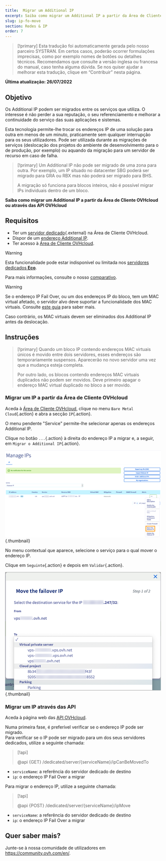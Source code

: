```yaml
---
title:  Migrar um Additional IP
excerpt: Saiba como migrar um Additional IP a partir da Área de Cliente ou através das API OVHcloud
slug: ip-fo-move
section: Redes & IP
order: 7
---
```


> [!primary]
> Esta tradução foi automaticamente gerada pelo nosso parceiro SYSTRAN. Em certos casos, poderão ocorrer formulações imprecisas, como por exemplo nomes de botões ou detalhes técnicos. Recomendamos que consulte a versão inglesa ou francesa do manual, caso tenha alguma dúvida. Se nos quiser ajudar a melhorar esta tradução, clique em “Contribuir” nesta página.
>

**Última atualização: 26/07/2022**

## Objetivo

Os Additional IP podem ser migrados entre os serviços que utiliza. O interesse é não perder a sua reputação, o seu referenciamento e melhorar a continuidade do serviço das suas aplicações e sistemas.

Esta tecnologia permite-lhe trocar os endereços IP de uma solução para outra em menos de um minuto, praticamente sem qualquer interrupção para os seus utilizadores. Pode ser utilizada durante as migrações de serviços (deslocação dos projetos do ambiente de desenvolvimento para o de produção, por exemplo) ou aquando da migração para um servidor de recurso em caso de falha.

> [!primary]
> Um Additional IP não pode ser migrado de uma zona para outra. Por exemplo, um IP situado no datacenter SBG poderá ser migrado para GRA ou RBX mas não poderá ser migrado para BHS.
>
> A migração só funciona para blocos inteiros, não é possível migrar IPs individuais dentro de um bloco.

**Saiba como migrar um Additional IP a partir da Área de Cliente OVHcloud ou através das API OVHcloud**

## Requisitos

- Ter um [servidor dedicado](https://www.ovhcloud.com/pt/bare-metal/){.external} na Área de Cliente OVHcloud.
- Dispor de um [endereço Additional IP](https://www.ovhcloud.com/pt/bare-metal/ip/).
- Ter acesso à [Área de Cliente OVHcloud](https://www.ovh.com/auth/?action=gotomanager&from=https://www.ovh.pt/&ovhSubsidiary=pt).

> [!warning]
> Esta funcionalidade pode estar indisponível ou limitada nos [servidores dedicados **Eco**](https://eco.ovhcloud.com/pt/about/).
>
> Para mais informações, consulte o nosso [comparativo](https://eco.ovhcloud.com/pt/compare/).
>

> [!warning]
> Se o endereço IP Fail Over, ou um dos endereços IP do bloco, tem um MAC virtual afetado, o servidor alvo deve suportar a funcionalidade dos MAC virtuais.
> Consulte [este guia](https://docs.ovh.com/pt/dedicated/network-support-virtual-mac/) para saber mais.
>
> Caso contrário, os MAC virtuais devem ser eliminados dos Additional IP antes da deslocação.

## Instruções

> [!primary]
> Quando um bloco IP contendo endereços MAC virtuais únicos é movido entre dois servidores, esses endereços são temporariamente suspensos. Aparecerão no novo servidor uma vez que a mudança esteja completa.
> 
> Por outro lado, os blocos contendo endereços MAC virtuais duplicados não podem ser movidos. Deve primeiro apagar o endereço MAC virtual duplicado no bloco a ser movido.

### Migrar um IP a partir da Área de Cliente OVHcloud

Aceda à [Área de Cliente OVHcloud](https://www.ovh.com/auth/?action=gotomanager&from=https://www.ovh.pt/&ovhSubsidiary=pt), clique no menu `Bare Metal Cloud`{.action} e abra a secção `IP`{.action}.

O menu pendente "Service" permite-lhe selecionar apenas os endereços Additional IP.

Clique no botão `...`{.action} à direita do endereço IP a migrar e, a seguir, em `Migrar o Additional IP`{.action}.

![Área de Cliente](images/manager02.png){.thumbnail}

No menu contextual que aparece, selecione o serviço para o qual mover o endereço IP.

Clique em `Seguinte`{.action} e depois em `Validar`{.action}.

![Área de Cliente](images/manager03.png){.thumbnail}

### Migrar um IP através das API

Aceda à página web das [API OVHcloud](https://api.ovh.com/).

Numa primeira fase, é preferível verificar se o endereço IP pode ser migrado.
<br>Para verificar se o IP pode ser migrado para um dos seus servidores dedicados, utilize a seguinte chamada:

> [!api]
>
> @api {GET} /dedicated/server/{serviceName}/ipCanBeMovedTo
>

- `serviceName`: a referência do servidor dedicado de destino
- `ip`: o endereço IP Fail Over a migrar

Para migrar o endereço IP, utilize a seguinte chamada:

> [!api]
>
> @api {POST} /dedicated/server/{serviceName}/ipMove
>

- `serviceName`: a referência do servidor dedicado de destino
- `ip`: o endereço IP Fail Over a migrar

## Quer saber mais?

Junte-se à nossa comunidade de utilizadores em <https://community.ovh.com/en/>.